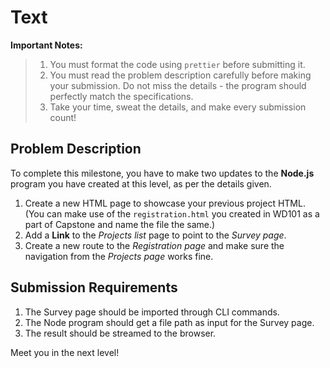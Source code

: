 # Text

**Important Notes:**
>
> 1. You must format the code using `prettier` before submitting it.
> 2. You must read the problem description carefully before making your submission. Do not miss the details - the program should perfectly match the specifications.
> 3. Take your time, sweat the details, and make every submission count!

## Problem Description
To complete this milestone, you have to make two updates to the **Node.js** program you have created at this level, as per the details given.

1. Create a new HTML page to showcase your previous project HTML. (You can make use of the `registration.html` you created in WD101 as a part of Capstone and name the file the same.)
2. Add a **Link** to the *Projects list* page to point to the *Survey page*.
3. Create a new route to the *Registration page* and make sure the navigation from the *Projects page* works fine.

## Submission Requirements
1. The Survey page should be imported through CLI commands.
2. The Node program should get a file path as input for the Survey page.
3. The result should be streamed to the browser.

Meet you in the next level!

